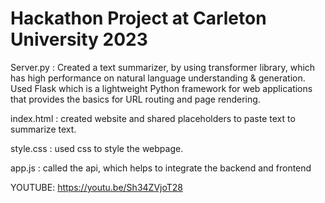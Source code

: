 # Hackathon Project at Carleton University 2023
Server.py : Created a text summarizer, by using transformer library, which has high performance on natural language understanding & generation. 
            Used Flask which is a lightweight Python framework for web applications that provides the basics for URL routing and page rendering.

index.html : created website and shared placeholders to paste text to summarize text.

style.css : used css to style the webpage.

app.js : called the api, which helps to integrate the backend and frontend

YOUTUBE: https://youtu.be/Sh34ZVjoT28
